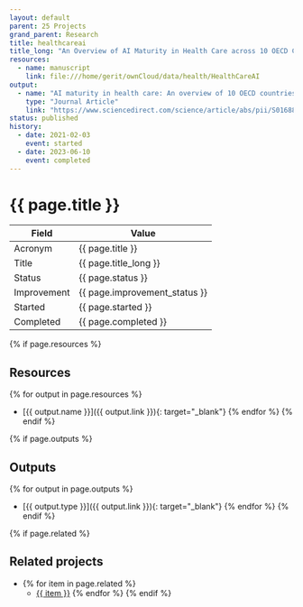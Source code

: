 ```yaml
---
layout: default
parent: 25 Projects
grand_parent: Research
title: healthcareai
title_long: "An Overview of AI Maturity in Health Care across 10 OECD Countries"
resources:
  - name: manuscript
    link: file:///home/gerit/ownCloud/data/health/HealthCareAI
output:
  - name: "AI maturity in health care: An overview of 10 OECD countries"
    type: "Journal Article"
    link: "https://www.sciencedirect.com/science/article/abs/pii/S0168851023002233"
status: published
history:
  - date: 2021-02-03
    event: started
  - date: 2023-06-10
    event: completed
---
```


# {{ page.title }}

Field               | Value
------------------- | ----------------------------------
Acronym             | {{ page.title }}
Title               | {{ page.title_long }}
Status              | {{ page.status }}
Improvement         | {{ page.improvement_status }}
Started             | {{ page.started }}
Completed           | {{ page.completed }}

{% if page.resources %}
## Resources

  {% for output in page.resources %}
  - [{{ output.name }}]({{ output.link }}){: target="_blank"}
  {% endfor %}
{% endif %}

{% if page.outputs %}
## Outputs

  {% for output in page.outputs %}
  - [{{ output.type }}]({{ output.link }}){: target="_blank"}
  {% endfor %}
{% endif %}

{% if page.related %}
## Related projects 

- {% for item in page.related %}
  - <a href="{{ item }}">{{ item }}</a>
{% endfor %}
{% endif %}

